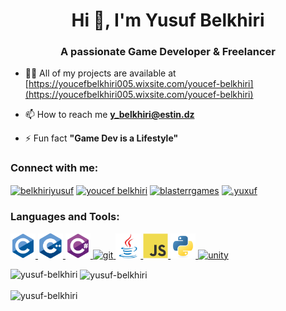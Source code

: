 <h1 align="center">Hi 👋, I'm Yusuf Belkhiri</h1>
<h3 align="center">A passionate Game Developer & Freelancer</h3>

- 👨‍💻 All of my projects are available at [https://youcefbelkhiri005.wixsite.com/youcef-belkhiri](https://youcefbelkhiri005.wixsite.com/youcef-belkhiri)

- 📫 How to reach me **y_belkhiri@estin.dz**

- ⚡ Fun fact **"Game Dev is a Lifestyle"**

<h3 align="left">Connect with me:</h3>
<p align="left">
<a href="https://twitter.com/belkhiriyusuf" target="blank"><img align="center" src="https://raw.githubusercontent.com/rahuldkjain/github-profile-readme-generator/master/src/images/icons/Social/twitter.svg" alt="belkhiriyusuf" height="30" width="40" /></a>
<a href="https://linkedin.com/in/youcef belkhiri" target="blank"><img align="center" src="https://raw.githubusercontent.com/rahuldkjain/github-profile-readme-generator/master/src/images/icons/Social/linked-in-alt.svg" alt="youcef belkhiri" height="30" width="40" /></a>
<a href="https://instagram.com/blasterrgames" target="blank"><img align="center" src="https://raw.githubusercontent.com/rahuldkjain/github-profile-readme-generator/master/src/images/icons/Social/instagram.svg" alt="blasterrgames" height="30" width="40" /></a>
<a href="https://discord.gg/.yuxuf" target="blank"><img align="center" src="https://raw.githubusercontent.com/rahuldkjain/github-profile-readme-generator/master/src/images/icons/Social/discord.svg" alt=".yuxuf" height="30" width="40" /></a>
</p>

<h3 align="left">Languages and Tools:</h3>
<p align="left"> <a href="https://www.cprogramming.com/" target="_blank" rel="noreferrer"> <img src="https://raw.githubusercontent.com/devicons/devicon/master/icons/c/c-original.svg" alt="c" width="40" height="40"/> </a> <a href="https://www.w3schools.com/cpp/" target="_blank" rel="noreferrer"> <img src="https://raw.githubusercontent.com/devicons/devicon/master/icons/cplusplus/cplusplus-original.svg" alt="cplusplus" width="40" height="40"/> </a> <a href="https://www.w3schools.com/cs/" target="_blank" rel="noreferrer"> <img src="https://raw.githubusercontent.com/devicons/devicon/master/icons/csharp/csharp-original.svg" alt="csharp" width="40" height="40"/> </a> <a href="https://git-scm.com/" target="_blank" rel="noreferrer"> <img src="https://www.vectorlogo.zone/logos/git-scm/git-scm-icon.svg" alt="git" width="40" height="40"/> </a> <a href="https://www.java.com" target="_blank" rel="noreferrer"> <img src="https://raw.githubusercontent.com/devicons/devicon/master/icons/java/java-original.svg" alt="java" width="40" height="40"/> </a> <a href="https://developer.mozilla.org/en-US/docs/Web/JavaScript" target="_blank" rel="noreferrer"> <img src="https://raw.githubusercontent.com/devicons/devicon/master/icons/javascript/javascript-original.svg" alt="javascript" width="40" height="40"/> </a> <a href="https://www.python.org" target="_blank" rel="noreferrer"> <img src="https://raw.githubusercontent.com/devicons/devicon/master/icons/python/python-original.svg" alt="python" width="40" height="40"/> </a> <a href="https://unity.com/" target="_blank" rel="noreferrer"> <img src="https://www.vectorlogo.zone/logos/unity3d/unity3d-icon.svg" alt="unity" width="40" height="40"/> </a> </p>

<p><img align="left" src="https://github-readme-stats.vercel.app/api/top-langs?username=yusuf-belkhiri&show_icons=true&theme=radical&locale=en&layout=compact" alt="yusuf-belkhiri" /></p>

<p>&nbsp;<img align="center" src="https://github-readme-stats.vercel.app/api?username=yusuf-belkhiri&show_icons=true&theme=radical&locale=en" alt="yusuf-belkhiri" /></p>

<p><img align="center" src="https://github-readme-streak-stats.herokuapp.com/?user=yusuf-belkhiri&theme=dark" alt="yusuf-belkhiri" /></p>
